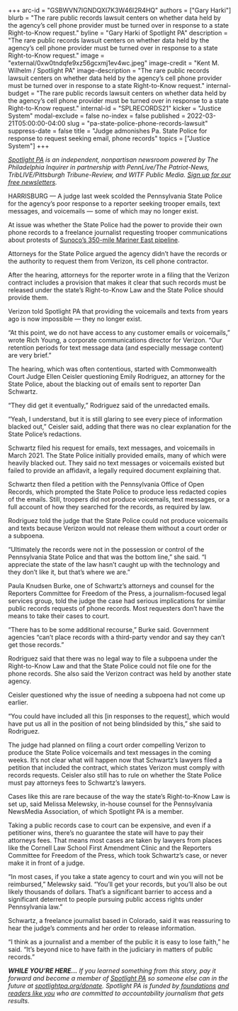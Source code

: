 +++
arc-id = "GSBWVN7IGNDQXI7K3W46I2R4HQ"
authors = ["Gary Harki"]
blurb = "The rare public records lawsuit centers on whether data held by the agency’s cell phone provider must be turned over in response to a state Right-to-Know request."
byline = "Gary Harki of Spotlight PA"
description = "The rare public records lawsuit centers on whether data held by the agency’s cell phone provider must be turned over in response to a state Right-to-Know request."
image = "external/0xw0tndqfe9xz56gcxmj1ev4wc.jpeg"
image-credit = "Kent M. Wilhelm / Spotlight PA"
image-description = "The rare public records lawsuit centers on whether data held by the agency’s cell phone provider must be turned over in response to a state Right-to-Know request."
internal-budget = "The rare public records lawsuit centers on whether data held by the agency’s cell phone provider must be turned over in response to a state Right-to-Know request."
internal-id = "SPLRECORDS21"
kicker = "Justice System"
modal-exclude = false
no-index = false
published = 2022-03-21T05:00:00-04:00
slug = "pa-state-police-phone-records-lawsuit"
suppress-date = false
title = "Judge admonishes Pa. State Police for response to request seeking email, phone records"
topics = ["Justice System"]
+++

<a href="https://www.spotlightpa.org/"><i>Spotlight PA</i></a><i> is an independent, nonpartisan newsroom powered by The Philadelphia Inquirer in partnership with PennLive/The Patriot-News, TribLIVE/Pittsburgh Tribune-Review, and WITF Public Media. </i><a href="https://www.spotlightpa.org/newsletters"><i>Sign up for our free newsletters</i></a><i>.</i>

HARRISBURG — A judge last week scolded the Pennsylvania State Police for the agency’s poor response to a reporter seeking trooper emails, text messages, and voicemails — some of which may no longer exist.

At issue was whether the State Police had the power to provide their own phone records to a freelance journalist requesting trooper communications about protests of <a href="https://www.spotlightpa.org/news/2021/04/pa-mariner-east-pipeline-sunoco-ruling-safety-negligence-puc/">Sunoco’s 350-mile Mariner East pipeline</a>.

Attorneys for the State Police argued the agency didn’t have the records or the authority to request them from Verizon, its cell phone contractor.

<script src="https://www.spotlightpa.org/embed.js" async></script><div data-spl-embed-version="1" data-spl-src="https://www.spotlightpa.org/embeds/newsletter/"></div>

After the hearing, attorneys for the reporter wrote in a filing that the Verizon contract includes a provision that makes it clear that such records must be released under the state’s Right-to-Know Law and the State Police should provide them.

Verizon told Spotlight PA that providing the voicemails and texts from years ago is now impossible — they no longer exist.

“At this point, we do not have access to any customer emails or voicemails,” wrote Rich Young, a corporate communications director for Verizon. “Our retention periods for text message data (and especially message content) are very brief.”

The hearing, which was often contentious, started with Commonwealth Court Judge Ellen Ceisler questioning Emily Rodriguez, an attorney for the State Police, about the blacking out of emails sent to reporter Dan Schwartz.

“They did get it eventually,” Rodriguez said of the unredacted emails.

“Yeah, I understand, but it is still glaring to see every piece of information blacked out,” Ceisler said, adding that there was no clear explanation for the State Police’s redactions.

Schwartz filed his request for emails, text messages, and voicemails in March 2021. The State Police initially provided emails, many of which were heavily blacked out. They said no text messages or voicemails existed but failed to provide an affidavit, a legally required document explaining that.

Schwartz then filed a petition with the Pennsylvania Office of Open Records, which prompted the State Police to produce less redacted copies of the emails. Still, troopers did not produce voicemails, text messages, or a full account of how they searched for the records, as required by law.

Rodriguez told the judge that the State Police could not produce voicemails and texts because Verizon would not release them without a court order or a subpoena.

“Ultimately the records were not in the possession or control of the Pennsylvania State Police and that was the bottom line,” she said. “I appreciate the state of the law hasn’t caught up with the technology and they don’t like it, but that’s where we are.”

Paula Knudsen Burke, one of Schwartz’s attorneys and counsel for the Reporters Committee for Freedom of the Press, a journalism-focused legal services group, told the judge the case had serious implications for similar public records requests of phone records. Most requesters don’t have the means to take their cases to court.

“There has to be some additional recourse,” Burke said. Government agencies “can’t place records with a third-party vendor and say they can’t get those records.”

Rodriguez said that there was no legal way to file a subpoena under the Right-to-Know Law and that the State Police could not file one for the phone records. She also said the Verizon contract was held by another state agency.

Ceisler questioned why the issue of needing a subpoena had not come up earlier.

“You could have included all this [in responses to the request], which would have put us all in the position of not being blindsided by this,” she said to Rodriguez.

<script src="https://www.spotlightpa.org/embed.js" async></script><div data-spl-embed-version="1" data-spl-src="https://www.spotlightpa.org/embeds/donate/?teaser_text=If%20you%20learned%20something%20from%20this%20report%2C%20pay%20it%20forward%20and%20for%20a%20limited%20time%20only%2C%20%3Cb%3Eyour%20gift%20will%20be%20DOUBLED.%3C%2Fb%3E"></div>

The judge had planned on filing a court order compelling Verizon to produce the State Police voicemails and text messages in the coming weeks. It’s not clear what will happen now that Schwartz’s lawyers filed a petition that included the contract, which states Verizon must comply with records requests. Ceisler also still has to rule on whether the State Police must pay attorneys fees to Schwartz’s lawyers.

Cases like this are rare because of the way the state’s Right-to-Know Law is set up, said Melissa Melewsky, in-house counsel for the Pennsylvania NewsMedia Association, of which Spotlight PA is a member.

Taking a public records case to court can be expensive, and even if a petitioner wins, there’s no guarantee the state will have to pay their attorneys fees. That means most cases are taken by lawyers from places like the Cornell Law School First Amendment Clinic and the Reporters Committee for Freedom of the Press, which took Schwartz’s case, or never make it in front of a judge.

“In most cases, if you take a state agency to court and win you will not be reimbursed,” Melewsky said. “You’ll get your records, but you’ll also be out likely thousands of dollars. That’s a significant barrier to access and a significant deterrent to people pursuing public access rights under Pennsylvania law.”

Schwartz, a freelance journalist based in Colorado, said it was reassuring to hear the judge’s comments and her order to release information.

“I think as a journalist and a member of the public it is easy to lose faith,” he said. “It’s beyond nice to have faith in the judiciary in matters of public records.”

<i><b>WHILE YOU’RE HERE...</b></i><i> If you learned something from this story, pay it forward and become a member of </i><a href="https://www.spotlightpa.org/"><i>Spotlight PA</i></a><i> so someone else can in the future at </i><a href="https://www.spotlightpa.org/donate"><i>spotlightpa.org/donate</i></a><i>. Spotlight PA is funded by</i><a href="https://www.spotlightpa.org/support"><i> foundations</i></a><i> </i><a href="https://www.spotlightpa.org/support"><i>and readers like you</i></a><i> who are committed to accountability journalism that gets results.</i>
